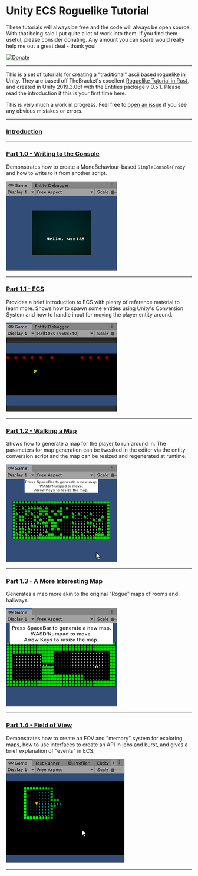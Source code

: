 # Unity ECS Roguelike Tutorial

These tutorials will always be free and the code will always be open source. With that being said I put quite a lot of work into them. If you find them useful, please consider donating. Any amount you can spare would really help me out a great deal - thank you!

[![Donate](https://img.shields.io/badge/Donate-PayPal-green.svg)](https://www.paypal.com/cgi-bin/webscr?cmd=_s-xclick&hosted_button_id=Y54CX7AXFKQXG)

-----------

This is a set of tutorials for creating a "traditional" ascii based roguelike in Unity. They are based off TheBracket's excellent [Roguelike Tutorial in Rust](https://github.com/thebracket/rustrogueliketutorial), and created in Unity 2019.3.06f with the Entities package v 0.5.1. Please read the introduction if this is your first time here. 

This is very much a work in progress. Feel free to [open an issue](https://github.com/sarkahn/rltk_unity_roguelike/issues) if you see any obvious mistakes or errors. 

-----

### [Introduction](Assets/Introduction.md) 

----

 
  ### [Part 1.0 - Writing to the Console](Assets/Part1-HelloWorld/1.0-WritingToTheConsole/README.md)

Demonstrates how to create a MonoBehaviour-based `SimpleConsoleProxy` and how to write to it from another script.


![](Assets/Common/demoimages~/helloworldsmall.png)

-----

### [Part 1.1 - ECS](Assets/Part1-HelloWorld/1.1-ECS/README.md)

Provides a brief introduction to ECS with plenty of reference material to learn more. Shows how to spawn some entities using Unity's Conversion System and how to handle input for moving the player entity around.

![](Assets/Common/demoimages~/moveleftsmall.gif)

---

### [Part 1.2 - Walking a Map](Assets/Part1-HelloWorld/1.2-WalkingAMap/README.md)

Shows how to generate a map for the player to run around in. The parameters for map generation can be tweaked in the editor via the entity conversion script and the map can be resized and regenerated at runtime.

![](Assets/Common/demoimages~/mapgensmall.gif)


-----

### [Part 1.3 - A More Interesting Map](Assets/Part1-HelloWorld/1.3-AMoreInterestingMap/README.md)

Generates a map more akin to the original "Rogue" maps of rooms and hallways.

![](Assets/Common/demoimages~/1_3_small.gif)

-----

### [Part 1.4 - Field of View](Assets/Part1-HelloWorld/1.4-FieldOfView/README.md)

Demonstrates how to create an FOV and "memory" system for exploring maps, how to use interfaces to create an API in jobs and burst, and gives a brief explanation of "events" in ECS.

![](Assets/Common/demoimages~/1_4_small.gif)

-----
